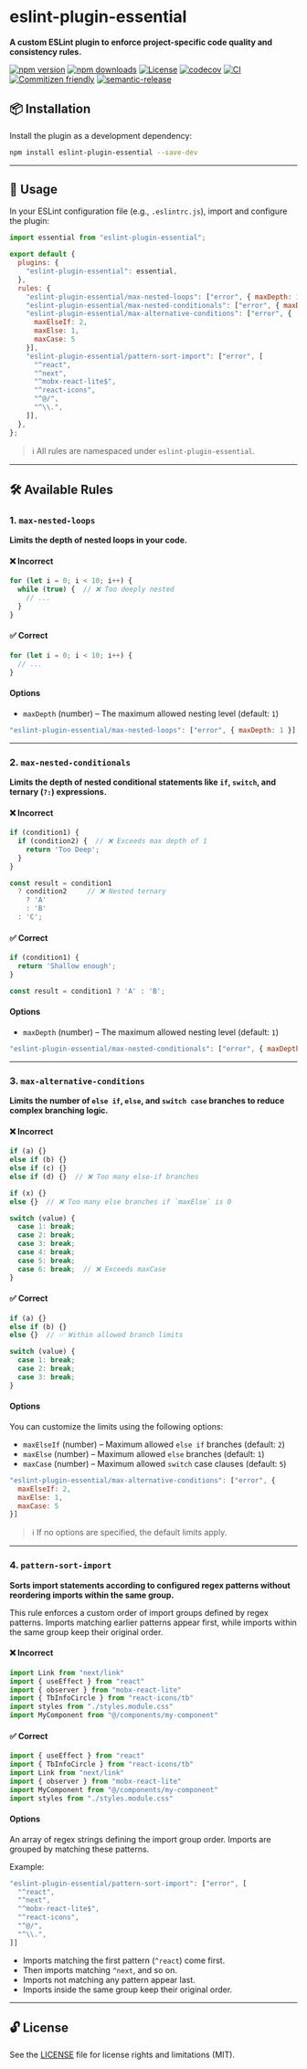 # eslint-plugin-essential

**A custom ESLint plugin to enforce project-specific code quality and consistency rules.**

[![npm version](https://img.shields.io/npm/v/eslint-plugin-essential.svg)](https://npmjs.com/package/eslint-plugin-essential)
[![npm downloads](https://img.shields.io/npm/dt/eslint-plugin-essential.svg)](https://npmjs.com/package/eslint-plugin-essential)
[![License](https://img.shields.io/github/license/rizqyfahmi/eslint-plugin-essential.svg)](https://github.com/rizqyfahmi/eslint-plugin-essential/blob/master/LICENSE)
[![codecov](https://codecov.io/gh/rizqyfahmi/eslint-plugin-essential/branch/master/graph/badge.svg)](https://codecov.io/gh/rizqyfahmi/eslint-plugin-essential)
[![CI](https://github.com/rizqyfahmi/eslint-plugin-essential/actions/workflows/ci.yaml/badge.svg)](https://github.com/rizqyfahmi/eslint-plugin-essential/actions/workflows/ci.yaml)
[![Commitizen friendly](https://img.shields.io/badge/commitizen-friendly-brightgreen.svg)](http://commitizen.github.io/cz-cli/)
[![semantic-release](https://img.shields.io/badge/%20%20%F0%9F%93%A6%F0%9F%9A%80-semantic--release-e10079.svg)](https://github.com/semantic-release/semantic-release)

## 📦 Installation

Install the plugin as a development dependency:

```bash
npm install eslint-plugin-essential --save-dev
````

---

## 🚀 Usage

In your ESLint configuration file (e.g., `.eslintrc.js`), import and configure the plugin:

```js
import essential from "eslint-plugin-essential";

export default {
  plugins: {
    "eslint-plugin-essential": essential,
  },
  rules: {
    "eslint-plugin-essential/max-nested-loops": ["error", { maxDepth: 1 }],
    "eslint-plugin-essential/max-nested-conditionals": ["error", { maxDepth: 1 }],
    "eslint-plugin-essential/max-alternative-conditions": ["error", {
      maxElseIf: 2,
      maxElse: 1,
      maxCase: 5
    }],
    "eslint-plugin-essential/pattern-sort-import": ["error", [
      "^react",
      "^next",
      "^mobx-react-lite$",
      "^react-icons",
      "^@/",
      "^\\.",
    ]],
  },
};
```

> ℹ️ All rules are namespaced under `eslint-plugin-essential`.

---

## 🛠️ Available Rules

### 1. `max-nested-loops`

**Limits the depth of nested loops in your code.**

#### ❌ Incorrect

```js
for (let i = 0; i < 10; i++) {
  while (true) {  // ❌ Too deeply nested
    // ...
  }
}
```

#### ✅ Correct

```js
for (let i = 0; i < 10; i++) {
  // ...
}
```

#### Options

* `maxDepth` (number) – The maximum allowed nesting level (default: `1`)

```js
"eslint-plugin-essential/max-nested-loops": ["error", { maxDepth: 1 }]
```

---

### 2. `max-nested-conditionals`

**Limits the depth of nested conditional statements like `if`, `switch`, and ternary (`?:`) expressions.**

#### ❌ Incorrect

```js
if (condition1) {
  if (condition2) {  // ❌ Exceeds max depth of 1
    return 'Too Deep';
  }
}
```

```js
const result = condition1
  ? condition2     // ❌ Nested ternary
    ? 'A'
    : 'B'
  : 'C';
```

#### ✅ Correct

```js
if (condition1) {
  return 'Shallow enough';
}
```

```js
const result = condition1 ? 'A' : 'B';
```

#### Options

* `maxDepth` (number) – The maximum allowed nesting level (default: `1`)

```js
"eslint-plugin-essential/max-nested-conditionals": ["error", { maxDepth: 1 }]
```

---

### 3. `max-alternative-conditions`

**Limits the number of `else if`, `else`, and `switch case` branches to reduce complex branching logic.**

#### ❌ Incorrect

```js
if (a) {}
else if (b) {}
else if (c) {}
else if (d) {}  // ❌ Too many else-if branches
```

```js
if (x) {}
else {}  // ❌ Too many else branches if `maxElse` is 0
```

```js
switch (value) {
  case 1: break;
  case 2: break;
  case 3: break;
  case 4: break;
  case 5: break;
  case 6: break;  // ❌ Exceeds maxCase
}
```

#### ✅ Correct

```js
if (a) {}
else if (b) {}
else {}  // ✅ Within allowed branch limits
```

```js
switch (value) {
  case 1: break;
  case 2: break;
  case 3: break;
}
```

#### Options

You can customize the limits using the following options:

* `maxElseIf` (number) – Maximum allowed `else if` branches (default: `2`)
* `maxElse` (number) – Maximum allowed `else` branches (default: `1`)
* `maxCase` (number) – Maximum allowed `switch` case clauses (default: `5`)

```js
"eslint-plugin-essential/max-alternative-conditions": ["error", {
  maxElseIf: 2,
  maxElse: 1,
  maxCase: 5
}]
```

> ℹ️ If no options are specified, the default limits apply.

---

### 4. `pattern-sort-import`

**Sorts import statements according to configured regex patterns without reordering imports within the same group.**

This rule enforces a custom order of import groups defined by regex patterns. Imports matching earlier patterns appear first, while imports within the same group keep their original order.

#### ❌ Incorrect

```ts
import Link from "next/link"
import { useEffect } from "react"
import { observer } from "mobx-react-lite"
import { TbInfoCircle } from "react-icons/tb"
import styles from "./styles.module.css"
import MyComponent from "@/components/my-component"
```

#### ✅ Correct

```ts
import { useEffect } from "react"
import { TbInfoCircle } from "react-icons/tb"
import Link from "next/link"
import { observer } from "mobx-react-lite"
import MyComponent from "@/components/my-component"
import styles from "./styles.module.css"
```

#### Options

An array of regex strings defining the import group order. Imports are grouped by matching these patterns.

Example:

```js
"eslint-plugin-essential/pattern-sort-import": ["error", [
  "^react",
  "^next",
  "^mobx-react-lite$",
  "^react-icons",
  "^@/",
  "^\\.",
]]
```

* Imports matching the first pattern (`^react`) come first.
* Then imports matching `^next`, and so on.
* Imports not matching any pattern appear last.
* Imports inside the same group keep their original order.

---

## 🔓 License

See the [LICENSE](https://github.com/rizqyfahmi/eslint-plugin-essential/blob/master/LICENSE) file for license rights and limitations (MIT).